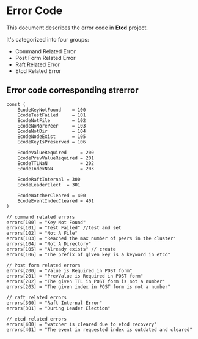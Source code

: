Error Code
======

This document describes the error code in **Etcd** project.

It's categorized into four groups:

- Command Related Error
- Post Form Related Error
- Raft Related Error
- Etcd Related Error

Error code corresponding strerror
------

    const (
        EcodeKeyNotFound    = 100
        EcodeTestFailed     = 101
        EcodeNotFile        = 102
        EcodeNoMorePeer     = 103
        EcodeNotDir         = 104
        EcodeNodeExist      = 105
        EcodeKeyIsPreserved = 106

        EcodeValueRequired     = 200
        EcodePrevValueRequired = 201
        EcodeTTLNaN            = 202
        EcodeIndexNaN          = 203

        EcodeRaftInternal = 300
        EcodeLeaderElect  = 301

        EcodeWatcherCleared = 400
        EcodeEventIndexCleared = 401
    )

    // command related errors
    errors[100] = "Key Not Found"
    errors[101] = "Test Failed" //test and set
    errors[102] = "Not A File"
    errors[103] = "Reached the max number of peers in the cluster"
    errors[104] = "Not A Directory"
    errors[105] = "Already exists" // create
    errors[106] = "The prefix of given key is a keyword in etcd"

    // Post form related errors
    errors[200] = "Value is Required in POST form"
    errors[201] = "PrevValue is Required in POST form"
    errors[202] = "The given TTL in POST form is not a number"
    errors[203] = "The given index in POST form is not a number"

    // raft related errors
    errors[300] = "Raft Internal Error"
    errors[301] = "During Leader Election"

    // etcd related errors
    errors[400] = "watcher is cleared due to etcd recovery"
    errors[401] = "The event in requested index is outdated and cleared"
